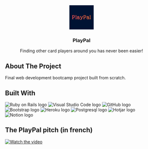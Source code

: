 <!-- PROJECT LOGO -->
<br />
<div align="center">
  <a href="https://github.com/javialsal/playpal">
    <img src="app/assets/images/logo.png" alt="Logo" width="80" height="80">
  </a>

  <h3 align="center">PlayPal</h3>
  <p align="center">Finding other card players around you has never been easier!</p>
</div>

<!-- ABOUT THE PROJECT -->
## About The Project

Final web development bootcamp project built from scratch.


## Built With


<img src="https://img.shields.io/badge/Ruby_on_Rails-CC0000?logo=ruby-on-rails&logoColor=white" alt="Ruby on Rails logo" title="Ruby on Rails" height="25" />
<img src="https://img.shields.io/badge/VS%20Code-007ACC?logo=visual-studio-code&logoColor=white" alt="Visual Studio Code logo" title="Visual Studio Code" height="25" />
<img src="https://img.shields.io/badge/GitHub-36474F?logo=github&logoColor=white" alt="GitHub logo" title="GitHub" height="25" />
<img src="https://img.shields.io/badge/Bootstrap-563D7C?logo=bootstrap&logoColor=white" alt="Bootstrap logo" title="Bootstrap" height="25" />
<img src="https://img.shields.io/badge/Heroku-430098?logo=heroku&logoColor=white" alt="Heroku logo" title="Heroku" height="25" />
<img src="https://img.shields.io/badge/PostgreSQL-316192?logo=postgresql&logoColor=white" alt="Postgresql logo" title="Postgresql" height="25" />
<img src="https://img.shields.io/badge/hotjar-FD3A5C?logo=hotjar&logoColor=white" alt="Hotjar logo" title="Hotjar" height="25" />
<img src="https://img.shields.io/badge/Notion-000000?logo=notion&logoColor=white" alt="Notion logo" title="Notion" height="25" />

## The PlayPal pitch (in french)

[![Watch the video](https://img.youtube.com/vi/XK0nbuPuGio/0.jpg)](https://www.youtube.com/watch?v=XK0nbuPuGio&t=2967s)
